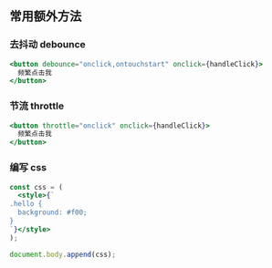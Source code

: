 ## 常用额外方法

### 去抖动 debounce

```jsx
<button debounce="onclick,ontouchstart" onclick={handleClick}>
  频繁点击我
</button>
```

### 节流 throttle

```jsx
<button throttle="onclick" onclick={handleClick}>
  频繁点击我
</button>
```

### 编写 css

```jsx
const css = (
  <style>{`
.hello {
  background: #f00;
}
`}</style>
);

document.body.append(css);
```
